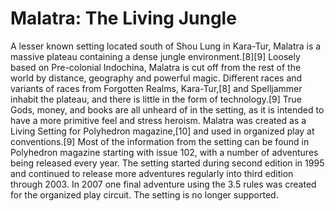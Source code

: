 # Malatra: The Living Jungle

A lesser known setting located south of Shou Lung in Kara-Tur, Malatra is a massive plateau containing a dense jungle environment.[8][9] Loosely based on Pre-colonial Indochina, Malatra is cut off from the rest of the world by distance, geography and powerful magic. Different races and variants of races from Forgotten Realms, Kara-Tur,[8] and Spelljammer inhabit the plateau, and there is little in the form of technology.[9] True Gods, money, and books are all unheard of in the setting, as it is intended to have a more primitive feel and stress heroism. Malatra was created as a Living Setting for Polyhedron magazine,[10] and used in organized play at conventions.[9] Most of the information from the setting can be found in Polyhedron magazine starting with issue 102, with a number of adventures being released every year. The setting started during second edition in 1995 and continued to release more adventures regularly into third edition through 2003. In 2007 one final adventure using the 3.5 rules was created for the organized play circuit. The setting is no longer supported.
